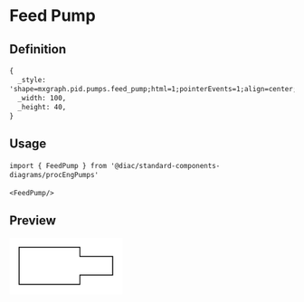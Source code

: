 # Feed Pump

## Definition

```
{
  _style: 'shape=mxgraph.pid.pumps.feed_pump;html=1;pointerEvents=1;align=center;verticalLabelPosition=bottom;verticalAlign=top;dashed=0;',
  _width: 100,
  _height: 40,
}
```

## Usage

```
import { FeedPump } from '@diac/standard-components-diagrams/procEngPumps'

<FeedPump/>
```

## Preview

<img src="./feed-pump.png" width="200"/>
